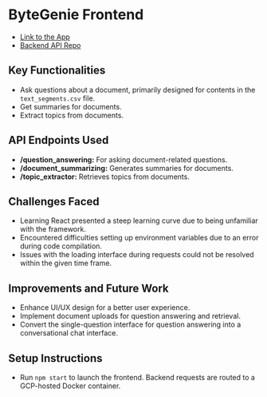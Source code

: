 # ByteGenie Frontend

- [Link to the App](https://sodipe-bytegenie-ptjrsgbh3q-uc.a.run.app/)
- [Backend API Repo](https://github.com/so-dipe/ByteGenie/tree/backend)

## Key Functionalities

- Ask questions about a document, primarily designed for contents in the `text_segments.csv` file.
- Get summaries for documents.
- Extract topics from documents.

## API Endpoints Used

- **/question_answering:** For asking document-related questions.
- **/document_summarizing:** Generates summaries for documents.
- **/topic_extractor:** Retrieves topics from documents.

## Challenges Faced

- Learning React presented a steep learning curve due to being unfamiliar with the framework.
- Encountered difficulties setting up environment variables due to an error during code compilation.
- Issues with the loading interface during requests could not be resolved within the given time frame.

## Improvements and Future Work

- Enhance UI/UX design for a better user experience.
- Implement document uploads for question answering and retrieval.
- Convert the single-question interface for question answering into a conversational chat interface.

## Setup Instructions

- Run `npm start` to launch the frontend. Backend requests are routed to a GCP-hosted Docker container.

<!-- ## Technologies Used

- List the main technologies, frameworks, or libraries used in building the front-end.

## Contributors

- Acknowledge contributors or team members who participated in creating the UI.

## License

- Specify the project's license information if applicable. -->
